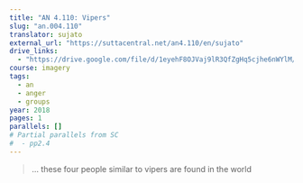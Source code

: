 ```yaml
---
title: "AN 4.110: Vipers"
slug: "an.004.110"
translator: sujato
external_url: "https://suttacentral.net/an4.110/en/sujato"
drive_links:
  - "https://drive.google.com/file/d/1eyehF8OJVaj9lR3QfZgHq5cjhe6nWYlM/view?usp=drivesdk"
course: imagery
tags:
  - an
  - anger
  - groups
year: 2018
pages: 1
parallels: []
# Partial parallels from SC
#  - pp2.4
---
```


> … these four people similar to vipers are found in the world

<!---->
